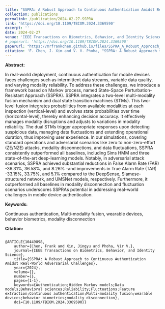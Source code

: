 ```yaml
---
title: "SSPRA: A Robust Approach to Continuous Authentication Amidst Real-World Adversarial Challenges"
collection: publications
permalink: /publication/2024-02-27-SSPRA
link: 'https://doi.org/10.1109/TBIOM.2024.3369590'
excerpt: ''
date: 2024-02-27
venue: 'IEEE Transactions on Biometrics, Behavior, and Identity Science'
# paperurl: 'https://doi.org/10.1109/TBIOM.2024.3369590'
paperurl: "https://mrfrankchen.github.io/files/SSPRA_A_Robust_Approach_to_Continuous_Authentication_Amidst_Real-World_Adversarial_Challenges.pdf"
citation: 'F. Chen, J. Xin and V. V. Phoha, "SSPRA: A Robust Approach to Continuous Authentication Amidst Real-World Adversarial Challenges," in IEEE Transactions on Biometrics, Behavior, and Identity Science, doi: 10.1109/TBIOM.2024.3369590.'
---
```


**Abstract:** 

In real-world deployment, continuous authentication for mobile devices faces challenges such as intermittent data streams, variable data quality, and varying modality reliability. To address these challenges, we introduce a framework based on Markov process, named State-Space Perturbation-Resistant Approach (SSPRA). SSPRA integrates a two-level multi-modality fusion mechanism and dual state transition machines (STMs). This two-level fusion integrates probabilities from available modalities at each inspection (vertical-level) and evolves state probabilities over time (horizontal-level), thereby enhancing decision accuracy. It effectively manages modality disruptions and adjusts to variations in modality reliability. The dual STMs trigger appropriate responses upon detecting suspicious data, managing data fluctuations and extending operational duration, thus improving user experience. In our simulations, covering standard operations and adversarial scenarios like zero to non-zero-effort (ZE/NZE) attacks, modality disconnections, and data fluctuations, SSPRA consistently outperformed all baselines, including Sims HMM and three state-of-the-art deep-learning models. Notably, in adversarial attack scenarios, SSPRA achieved substantial reductions in False Alarm Rate (FAR) -36.31%, 36.58%, and 8.26% -and improvements in True Alarm Rate (TAR) -33.15%, 33.75%, and 5.1% compared to the DeepSense, Siamese-structured network, and UMSNet models, respectively. Furthermore, it outperformed all baselines in modality disconnection and fluctuation scenarios underscores SSPRAs potential in addressing real-world challenges in mobile device authentication.

**Keywords:**

Continuous authentication, Multi-modality fusion, wearable devices, behavior biometrics, modality disconnection

**Citation:**
<pre><code>
@ARTICLE{10449898,
    author={Chen, Frank and Xin, Jingyu and Phoha, Vir V.},
    journal={IEEE Transactions on Biometrics, Behavior, and Identity Science}, 
    title={SSPRA: A Robust Approach to Continuous Authentication Amidst Real-World Adversarial Challenges}, 
    year={2024},
    volume={},
    number={},
    pages={1-1},
    keywords={Authentication;Hidden Markov models;Data models;Behavioral sciences;Reliability;Fluctuations;Feature extraction;Continuous authentication;Multi-modality fusion;wearable devices;behavior biometrics;modality disconnection},
    doi={10.1109/TBIOM.2024.3369590}}
</code></pre>  